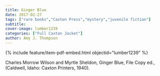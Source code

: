 ```yaml
---
title: Ginger Blue
date: 2017-02-27
tags: ["rare books","Caxton Press","mystery","juvenile fiction"]
subtitle: 
cover-image: lumber1239
categories: ["Full Caxton Jacket"]
author: Amy J. Thompson
---
```


{% include feature/item-pdf-embed.html objectid="lumber1239" %}

Charles Morrow Wilson and Myrtle Sheldon, Ginger Blue, File Copy ed., (Caldwell, Idaho: Caxton Printers, 1940).